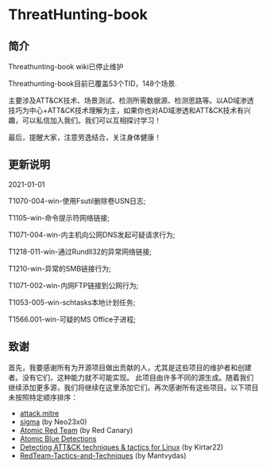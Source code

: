 # ThreatHunting-book

## 简介

Threathunting-book wiki已停止维护

Threathunting-book目前已覆盖53个TID，148个场景.

主要涉及ATT&CK技术、场景测试、检测所需数据源、检测思路等。以AD域渗透技巧为中心+ATT&CK技术理解为主，如果你也对AD域渗透和ATT&CK技术有兴趣，可以私信加入我们。我们可以互相探讨学习！

最后，提醒大家，注意劳逸结合，关注身体健康！

## 更新说明

2021-01-01

T1070-004-win-使用Fsutil删除卷USN日志;

T1105-win-命令提示符网络链接;

T1071-004-win-内主机向公网DNS发起可疑请求行为;

T1218-011-win-通过Rundll32的异常网络链接;

T1210-win-异常的SMB链接行为;

T1071-002-win-内网FTP链接到公网行为;

T1053-005-win-schtasks本地计划任务;

T1566.001-win-可疑的MS Office子进程;

## 致谢

首先，我要感谢所有为开源项目做出贡献的人，尤其是这些项目的维护者和创建者。没有它们，这种能力就不可能实现。
此项目由许多不同的源生成。随着我们继续添加更多源，我们将继续在这里添加它们。再次感谢所有这些项目。以下项目未按照特定顺序排序：

- [attack.mitre](https://attack.mitre.org/)
- [sigma](https://github.com/Neo23x0/sigma) (by Neo23x0)
- [Atomic Red Team](https://github.com/redcanaryco/atomic-red-team)  (by Red Canary)
- [Atomic Blue Detections](https://eqllib.readthedocs.io/en/latest/atomicblue.html)
- [Detecting ATT&CK techniques & tactics for Linux](https://github.com/Kirtar22/Litmus_Test) (by Kirtar22)
- [RedTeam-Tactics-and-Techniques](https://github.com/mantvydasb/RedTeam-Tactics-and-Techniques) (by Mantvydas)